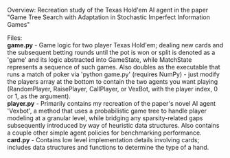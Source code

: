 Overview: Recreation study of the Texas Hold'em AI agent in the paper "Game Tree Search with Adaptation in Stochastic Imperfect Information Games" 

Files:  
__game.py__ - Game logic for two player Texas Hold'em; dealing new cards and the subsequent betting rounds until the pot is won or split is denoted as a 'game' and its logic abstracted into GameState, while MatchState represents a sequence of such games. Also doubles as the executable that runs a match of poker via 'python game.py' (requires NumPy) - just modify the players array at the bottom to contain the two agents you want playing (RandomPlayer, RaisePlayer, CallPlayer, or VexBot, with the player index, 0 or 1, as the argument).  
__player.py__ - Primarily contains my recreation of the paper's novel AI agent 'Vexbot', a method that uses a probabilistic game tree to handle player modeling at a granular level, while bridging any sparsity-related gaps subsequently introduced by way of heuristic data structures. Also contains a couple other simple agent policies for benchmarking performance.  
__card.py__ - Contains low level implementation details involving cards; includes data structures and functions to determine the type of a hand.  
